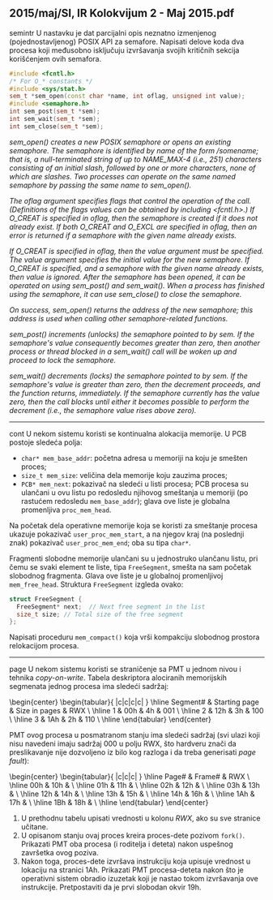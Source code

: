 2015/maj/SI, IR Kolokvijum 2 - Maj 2015.pdf
--------------------------------------------------------------------------------
semintr
U nastavku je dat parcijalni opis neznatno izmenjenog (pojednostavljenog) POSIX API za
semafore. Napisati delove koda dva procesa koji međusobno isključuju izvršavanja svojih
kritičnih sekcija korišćenjem ovih semafora.
```cpp
#include <fcntl.h>
/* For O_* constants */
#include <sys/stat.h>
sem_t *sem_open(const char *name, int oflag, unsigned int value);
#include <semaphore.h>
int sem_post(sem_t *sem);
int sem_wait(sem_t *sem);
int sem_close(sem_t *sem);
```
*sem_open() creates a new POSIX semaphore or opens an existing semaphore. The semaphore
is identified by name of the form /somename;  that is, a null-terminated string of up to
NAME_MAX-4 (i.e., 251) characters consisting of an initial slash, followed by one or more
characters, none of which are slashes. Two processes can operate on the same named
semaphore by passing the same name to sem_open().*

*The oflag argument specifies flags that control the operation of the call. (Definitions of the
flags values can be obtained by including <fcntl.h>.) If O_CREAT is specified in oflag, then
the semaphore is created if it does not already exist. If both O_CREAT and O_EXCL are
specified in oflag, then an error is returned if a semaphore with the given name already
exists.*

*If O_CREAT is specified in oflag, then the value argument must be specified. The value
argument specifies the initial value for the new semaphore. If O_CREAT is specified, and a
semaphore with the given name already exists, then value is ignored.
After the semaphore has been opened, it can be operated on using sem_post() and sem_wait().
When a process has finished using the semaphore, it can use sem_close() to close the
semaphore.*

*On success, sem_open() returns the address of the new semaphore; this address is used when
calling other semaphore-related functions.*

*sem_post() increments (unlocks) the semaphore pointed to by sem. If the semaphore's value
consequently becomes greater than zero, then another process or thread blocked in a
sem_wait() call will be woken up and proceed to lock the semaphore.*

*sem_wait() decrements (locks) the semaphore pointed to by sem. If the semaphore's value is
greater than zero, then the decrement proceeds, and the function returns, immediately. If the
semaphore currently has the value zero, then the call blocks until either it becomes possible to
perform the decrement (i.e., the semaphore value rises above zero).*

--------------------------------------------------------------------------------
cont
U nekom sistemu koristi se kontinualna alokacija memorije. U PCB postoje sledeća polja:

- `char* mem_base_addr`: početna adresa u memoriji na koju je smešten proces;
- `size_t mem_size`: veličina dela memorije koju zauzima proces;
- `PCB* mem_next`: pokazivač na sledeći u listi procesa; PCB procesa su ulančani u ovu
listu po redosledu njihovog smeštanja u memoriji (po rastućem redosledu `mem_base_addr`); glava ove liste je globalna promenljiva `proc_mem_head`.

Na početak dela operativne memorije koja se koristi za smeštanje procesa ukazuje pokazivač
`user_proc_mem_start`, a na njegov kraj (na poslednji znak) pokazivač `user_proc_mem_end`;
oba su tipa `char*`.

Fragmenti slobodne memorije ulančani su u jednostruko ulančanu listu, pri čemu se svaki
element te liste, tipa `FreeSegment`, smešta na sam početak slobodnog fragmenta. Glava ove
liste je u globalnoj promenljivoj `mem_free_head`. Struktura `FreeSegment` izgleda ovako:
```cpp
struct FreeSegment {
  FreeSegment* next;  // Next free segment in the list
  size_t size; // Total size of the free segment
};
```
Napisati proceduru `mem_compact()` koja vrši kompakciju slobodnog prostora relokacijom
procesa.

--------------------------------------------------------------------------------
page
U nekom sistemu koristi se straničenje sa PMT u jednom nivou i tehnika *copy-on-write*.
Tabela deskriptora alociranih memorijskih segmenata jednog procesa ima sledeći sadržaj:

\begin{center}
\begin{tabular}{ |c|c|c|c| }
\hline
Segment\# & Starting page & Size in pages & RWX \\
\hline
1 & 00h & 4h & 001 \\
\hline
2 & 12h & 3h & 100 \\
\hline
3 & 1Ah & 2h & 110 \\
\hline
\end{tabular}
\end{center}

PMT ovog procesa u posmatranom stanju ima sledeći sadržaj (svi ulazi koji nisu navedeni
imaju sadržaj 000 u polju RWX, što hardveru znači da preslikavanje nije dozvoljeno iz bilo
kog razloga i da treba generisati *page fault*):

\begin{center}
\begin{tabular}{ |c|c|c| }
\hline
Page\# & Frame\# & RWX \\
\hline
00h & 10h & \\
\hline
01h & 11h & \\
\hline
02h & 12h & \\
\hline
03h & 13h & \\
\hline
12h & 14h & \\
\hline
13h & 15h & \\
\hline
14h & 16h & \\
\hline
1Ah & 17h & \\
\hline
1Bh & 18h & \\
\hline
\end{tabular}
\end{center}

1. U prethodnu tabelu upisati vrednosti u kolonu *RWX*, ako su sve stranice učitane.
2. U opisanom stanju ovaj proces kreira proces-dete pozivom `fork()`. Prikazati PMT
oba procesa (i roditelja i deteta) nakon uspešnog završetka ovog poziva.
3. Nakon toga, proces-dete izvršava instrukciju koja upisuje vrednost u lokaciju na
stranici 1Ah. Prikazati PMT procesa-deteta nakon što je operativni sistem obradio izuzetak
koji je nastao tokom izvršavanja ove instrukcije. Pretpostaviti da je prvi slobodan okvir 19h.

